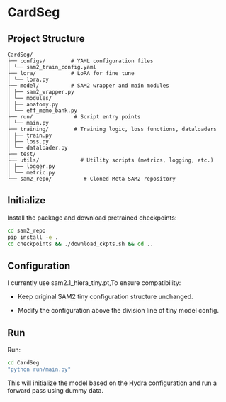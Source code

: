 # CardSeg

## Project Structure


```
CardSeg/
├── configs/        # YAML configuration files
│ └── sam2_train_config.yaml
├── lora/           # LoRA for fine tune
│ └── lora.py
├── model/          # SAM2 wrapper and main modules
│ ├── sam2_wrapper.py
│ └── modules/
│ ├── anatomy.py
│ └── eff_memo_bank.py
├── run/             # Script entry points
│ └── main.py
├── training/        # Training logic, loss functions, dataloaders
│ ├── train.py
│ ├── loss.py
│ └── dataloader.py
├── test/ 
├── utils/             # Utility scripts (metrics, logging, etc.)
│ ├── logger.py
│ └── metric.py
└── sam2_repo/          # Cloned Meta SAM2 repository
```

## Initialize

Install the package and download pretrained checkpoints:

```bash
cd sam2_repo
pip install -e .
cd checkpoints && ./download_ckpts.sh && cd ..
```

## Configuration

I currently use sam2.1_hiera_tiny.pt,To ensure compatibility:

- Keep original SAM2 tiny configuration structure unchanged.

- Modify the configuration above the division line of tiny model config.


## Run

Run:
```bash
cd CardSeg
"python run/main.py" 
```

This will initialize the model based on the Hydra configuration and run a forward pass using dummy data.





